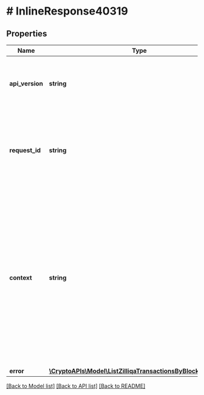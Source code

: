 # # InlineResponse40319

## Properties

Name | Type | Description | Notes
------------ | ------------- | ------------- | -------------
**api_version** | **string** | Specifies the version of the API that incorporates this endpoint. |
**request_id** | **string** | Defines the ID of the request. The &#x60;requestId&#x60; is generated by Crypto APIs and it&#39;s unique for every request. |
**context** | **string** | In batch situations the user can use the context to correlate responses with requests. This property is present regardless of whether the response was successful or returned as an error. &#x60;context&#x60; is specified by the user. | [optional]
**error** | [**\CryptoAPIs\Model\ListZilliqaTransactionsByBlockHashE403**](ListZilliqaTransactionsByBlockHashE403.md) |  |

[[Back to Model list]](../../README.md#models) [[Back to API list]](../../README.md#endpoints) [[Back to README]](../../README.md)
